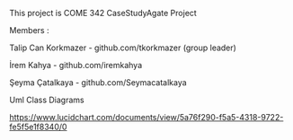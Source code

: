 This project is COME 342 CaseStudyAgate Project

Members :

Talip Can Korkmazer - github.com/tkorkmazer (group leader)

İrem Kahya - github.com/iremkahya

Şeyma Çatalkaya - github.com/Seymacatalkaya


Uml Class Diagrams

https://www.lucidchart.com/documents/view/5a76f290-f5a5-4318-9722-fe5f5e1f8340/0
